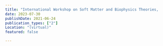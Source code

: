 ```yaml
---
title: "International Workshop on Soft Matter and Biophysics Theories, Institute of Theoretical Physics, Chinese Academy of Sciences, China"
date: 2023-07-30
publishDate: 2021-06-24
publication_types: ["2"]
Location: "(virtual)"
featured: false

---
```


